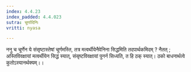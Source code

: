 ```yaml
---
index: 4.4.23
index_padded: 4.4.023
sutra: चूर्णादिनिः
vritti: nyasa

---
```

ननु च चूर्णेन ये संसृष्टास्तेषां चूर्णमस्ति, तत्र मत्वर्थीयेनैवेनिना सिद्धमिति तदपार्थकमिदम् ? नैतत् ; अस्तिविवक्षायां मत्वर्थीयेन सिद्धं स्यात्, संसृष्टविवक्षायां पुनर्न सिध्यति, त हि ठक् स्यात्। ठको बाधनार्थत्वे कुतोऽस्यानर्थक्यम्।।